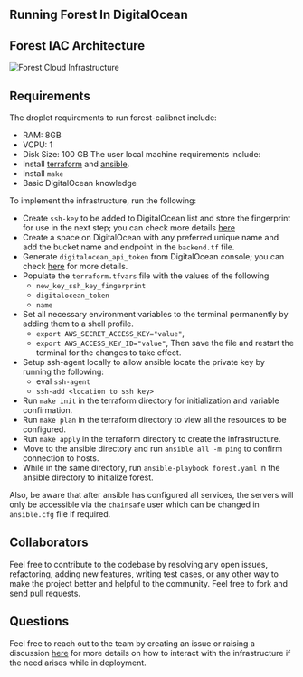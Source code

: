 
## Running Forest In DigitalOcean

## Forest IAC Architecture

![Forest Cloud Infrastructure ](https://user-images.githubusercontent.com/47984109/219903795-77c306b8-a70b-4f32-8d7d-3c1a39e52186.jpg)

## Requirements
The droplet requirements to run forest-calibnet include:
- RAM: 8GB
- VCPU: 1
- Disk Size: 100 GB
The user local machine requirements include:
- Install [terraform](https://developer.hashicorp.com/terraform/downloads) and [ansible](https://docs.ansible.com/ansible/latest/installation_guide/intro_installation.html).
- Install `make`
- Basic DigitalOcean knowledge

To implement the infrastructure, run the following:
- Create `ssh-key` to be added to DigitalOcean list and store the fingerprint for use in the next step; you can check more details [here](https://docs.digitalocean.com/products/droplets/how-to/add-ssh-keys/to-team/)
- Create a space on DigitalOcean with any preferred unique name and add the bucket name and endpoint in the `backend.tf` file.
- Generate `digitalocean_api_token` from DigitalOcean console; you can check [here](https://docs.digitalocean.com/reference/api/create-personal-access-token/) for more details.
- Populate the `terraform.tfvars` file with the values of the following
    - `new_key_ssh_key_fingerprint`
    - `digitalocean_token`
    - `name`
- Set all necessary environment variables to the terminal permanently by adding them to a shell profile.
    - `export AWS_SECRET_ACCESS_KEY="value"`,
    - `export AWS_ACCESS_KEY_ID="value"`,
Then save the file and restart the terminal for the changes to take effect.
- Setup ssh-agent locally to allow ansible locate the private key by running the following:
    - eval `ssh-agent`
    - `ssh-add <location to ssh key>`
- Run `make init` in the terraform directory for initialization and variable confirmation.
- Run `make plan` in the terraform directory to view all the resources to be configured.
- Run `make apply` in the terraform directory to create the infrastructure.
- Move to the ansible directory and run `ansible all -m ping` to confirm connection to hosts.
- While in the same directory, run `ansible-playbook forest.yaml` in the ansible directory to initialize forest.

Also, be aware that after ansible has configured all services, the servers will only be accessible via the `chainsafe` user which can be changed in `ansible.cfg` file if required.

## Collaborators
Feel free to contribute to the codebase by resolving any open issues, refactoring, adding new features, writing test cases, or any other way to make the project better and helpful to the community. Feel free to fork and send pull requests.

## Questions
Feel free to reach out to the team by creating an issue or raising a discussion [here](https://github.com/ChainSafe/forest/discussions) for more details on how to interact with the infrastructure if the need arises while in deployment.
